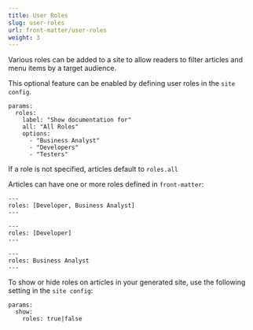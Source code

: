```yaml
---
title: User Roles
slug: user-roles
url: front-matter/user-roles
weight: 3
---
```


Various roles can be added to a site to allow readers to filter articles and menu items by a target audience.

This optional feature can be enabled by defining user roles in the `site config`.

```
params:
  roles:
    label: "Show documentation for"
    all: "All Roles"
    options:
      - "Business Analyst"
      - "Developers"
      - "Testers"
```

If a role is not specified, articles default to `roles.all`

Articles can have one or more roles defined in `front-matter`:

```
---
roles: [Developer, Business Analyst]
---
```

```
---
roles: [Developer]
---
```

```
---
roles: Business Analyst
---
```

To show or hide roles on articles in your generated site, use the following setting in the `site config`:

```
params:
  show:
    roles: true|false
```
